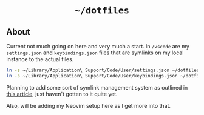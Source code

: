 <h1 align="center"><code>~/dotfiles</code></h1>

## About
Current not much going on here and very much a start. in `/vscode` are my `settings.json` and `keybindings.json` files that are symlinks on my local instance to the actual files.

```bash
ln -s ~/Library/Application\ Support/Code/User/settings.json ~/dotfiles/vscode/settings.json
ln -s ~/Library/Application\ Support/Code/User/keybindings.json ~/dotfiles/vscode/keybindings.json
```

Planning to add some sort of symlink management system as outlined in [this article](https://anhari.dev/blog/saving-vscode-settings-in-your-dotfiles), just haven't gotten to it quite yet.

Also, will be adding my Neovim setup here as I get more into that.

